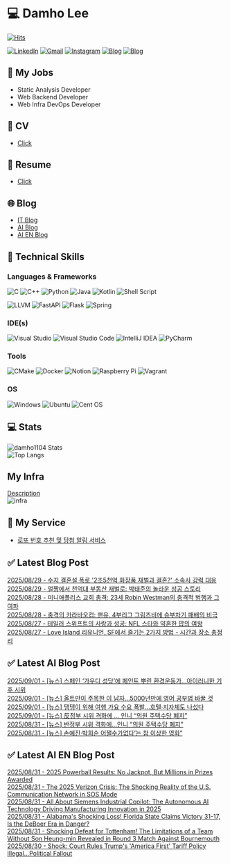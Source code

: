 
# 💻 Damho Lee

[![Hits](https://hits.seeyoufarm.com/api/count/incr/badge.svg?url=https%3A%2F%2Fgithub.com%2Fdamho1104&count_bg=%233D9CC8&title_bg=%23555555&icon=&icon_color=%23E7E7E7&title=hits&edge_flat=false)](https://hits.seeyoufarm.com)  

[![LinkedIn](https://img.shields.io/badge/Linkedin-%230077B5.svg?style=flat&logo=linkedin&logoColor=white)](https://www.linkedin.com/in/damho1104/)
[![Gmail](https://img.shields.io/badge/Gmail-D14836?style=flat&logo=gmail&logoColor=white)](mailto:damho1104@gmail.com)
[![Instagram](https://img.shields.io/badge/Instargram-%23E4405F.svg?style=flat&logo=Instagram&logoColor=white)](https://www.instagram.com/damho1104/)
[![Blog](https://img.shields.io/badge/Blog-%23000000.svg?style=flat&logo=Tistory&logoColor=white)](https://dmomo.co.kr/)
[![Blog](https://img.shields.io/badge/Blog-%23000000.svg?style=flat&logo=WordPress&logoColor=white)](https://blog.ai.dmomo.co.kr/)

## 📃 My Jobs
- Static Analysis Developer
- Web Backend Developer
- Web Infra DevOps Developer

## 📰 CV
- [Click](https://resume.dmomo.net/damho.lee/resume)  

## 📘 Resume
- [Click](https://damho1104.notion.site/8af3191b9815406d95708d9a0cea5a9e)  

## 🌐 Blog
- [IT Blog](https://dmomo.co.kr/)
- [AI Blog](https://blog.ai.dmomo.co.kr/)
- [AI EN Blog](https://ai.trend.dmomo.co.kr/)

## 💪 Technical Skills
### Languages & Frameworks
![C](https://img.shields.io/badge/c-%2300599C.svg?style=flat&logo=c&logoColor=white)
![C++](https://img.shields.io/badge/c++-%2300599C.svg?style=flat&logo=c%2B%2B&logoColor=white)
![Python](https://img.shields.io/badge/Python-3776AB.svg?&style=flat&logo=Python&logoColor=white)
![Java](https://img.shields.io/badge/java-%23ED8B00.svg?style=flat&logo=openjdk&logoColor=white)
![Kotlin](https://img.shields.io/badge/Kotlin-%237F52FF.svg?style=flat&logo=Kotlin&logoColor=white)
![Shell Script](https://img.shields.io/badge/Shell_script-%23121011.svg?style=flat&logo=gnu-bash&logoColor=white)  
  
![LLVM](https://img.shields.io/badge/LLVM/Clang-000B1D.svg?&style=flat&logo=LLVM&logoColor=white)
![FastAPI](https://img.shields.io/badge/FastAPI-005571?style=flat&logo=fastapi)
![Flask](https://img.shields.io/badge/Flask-%23000.svg?style=flat&logo=flask&logoColor=white)
![Spring](https://img.shields.io/badge/Springboot-%236DB33F.svg?style=flat&logo=spring&logoColor=white)
  
  
### IDE(s)
![Visual Studio](https://img.shields.io/badge/Visual%20Studio-5C2D91.svg?style=flat&logo=visual-studio&logoColor=white) 
![Visual Studio Code](https://img.shields.io/badge/Visual%20Studio%20Code-0078d7.svg?style=flat&logo=visual-studio-code&logoColor=white)
![IntelliJ IDEA](https://img.shields.io/badge/IntelliJIDEA-000000.svg?style=flat&logo=intellij-idea&logoColor=white) 
![PyCharm](https://img.shields.io/badge/PyCharm-143?style=flat&logo=pycharm&logoColor=black&color=black&labelColor=green) 


### Tools
![CMake](https://img.shields.io/badge/CMake-%23008FBA.svg?style=flat&logo=cmake&logoColor=white)
![Docker](https://img.shields.io/badge/docker-%230db7ed.svg?style=flat&logo=docker&logoColor=white)
![Notion](https://img.shields.io/badge/Notion-%23000000.svg?style=flat&logo=notion&logoColor=white)
![Raspberry Pi](https://img.shields.io/badge/-RaspberryPi-C51A4A?style=flat&logo=Raspberry-Pi)
![Vagrant](https://img.shields.io/badge/Vagrant-%231563FF.svg?style=flat&logo=vagrant&logoColor=white)


### OS
![Windows](https://img.shields.io/badge/Windows-0078D6?style=flat&logo=windows&logoColor=white)
![Ubuntu](https://img.shields.io/badge/Ubuntu-E95420?style=flat&logo=ubuntu&logoColor=white)
![Cent OS](https://img.shields.io/badge/Cent%20OS-002260?style=flat&logo=centos&logoColor=F0F0F0)


## :computer: Stats
![damho1104 Stats](https://github-readme-stats.vercel.app/api?username=damho1104&hide=issues&show_icons=true&show=prs_merged,prs_merged_percentage&theme=chartreuse-dark)  
![Top Langs](https://github-readme-stats.vercel.app/api/top-langs/?username=damho1104&layout=compact&theme=chartreuse-dark)


## My Infra
[Description](https://dmomo.co.kr/444)  
![infra](https://nextcloud.dmomo.net/apps/files_sharing/publicpreview/EtWDB9RaEXyf4FT?file=/&fileId=142416&x=6016&y=3384&a=true&etag=eee0bc0c4308201c786211582fdbc678)  





## 📣 My Service
- [로또 번호 추천 및 당첨 알림 서비스](https://lotto.dmomo.co.kr/)  


## ✅ Latest Blog Post

[2025/08/29 - 수지 결혼설 폭로 '2조5천억 화장품 재벌과 결혼?' 소속사 강력 대응](https://dmomo.co.kr/668) <br/>
[2025/08/29 - 얼짱에서 천억대 부동산 재벌로: 박태준의 놀라운 성공 스토리](https://dmomo.co.kr/667) <br/>
[2025/08/28 - 미니애폴리스 교회 총격: 23세 Robin Westman의 충격적 범행과 그 여파](https://dmomo.co.kr/666) <br/>
[2025/08/28 - 충격의 카라바오컵: 맨유, 4부리그 그림즈비에 승부차기 패배의 비극](https://dmomo.co.kr/665) <br/>
[2025/08/27 - 테일러 스위프트의 사랑과 성공: NFL 스타와 약혼한 팝의 여왕](https://dmomo.co.kr/664) <br/>
[2025/08/27 - Love Island 리유니언, SF에서 즐기는 2가지 방법 - 시간과 장소 총정리](https://dmomo.co.kr/663) <br/>

## ✅ Latest AI Blog Post
[2025/09/01 - [뉴스] 스페인 ‘가우디 성당’에 페인트 뿌린 환경운동가…아이러니한 기후 시위](https://blog.ai.dmomo.co.kr/news/9164) <br/>
[2025/09/01 - [뉴스] 올트만이 주목한 이 남자…5000년만에 영어 공부법 바꿀 것](https://blog.ai.dmomo.co.kr/news/9161) <br/>
[2025/09/01 - [뉴스] 댕댕이 위해 여행 가요 수요 폭발…호텔·지자체도 나섰다](https://blog.ai.dmomo.co.kr/news/9158) <br/>
[2025/09/01 - [뉴스] 反정부 시위 격화에 … 인니 “의원 주택수당 폐지”](https://blog.ai.dmomo.co.kr/news/9155) <br/>
[2025/08/31 - [뉴스] 반정부 시위 격화에…인니 “의원 주택수당 폐지”](https://blog.ai.dmomo.co.kr/news/9152) <br/>
[2025/08/31 - [뉴스] 손예진·박희순 어쩔수가없다’는 참 이상한 영화”](https://blog.ai.dmomo.co.kr/news/9149) <br/>

## ✅ Latest AI EN Blog Post
[2025/08/31 - 2025 Powerball Results: No Jackpot, But Millions in Prizes Awarded](https://ai.trend.dmomo.co.kr/2025/08/2025-powerball-results-no-jackpot-but.html) <br/>
[2025/08/31 - The 2025 Verizon Crisis: The Shocking Reality of the U.S. Communication Network in SOS Mode](https://ai.trend.dmomo.co.kr/2025/08/the-2025-verizon-crisis-shocking.html) <br/>
[2025/08/31 - All About Siemens Industrial Copilot: The Autonomous AI Technology Driving Manufacturing Innovation in 2025](https://ai.trend.dmomo.co.kr/2025/08/all-about-siemens-industrial-copilot.html) <br/>
[2025/08/31 - Alabama's Shocking Loss! Florida State Claims Victory 31-17, Is the DeBoer Era in Danger?](https://ai.trend.dmomo.co.kr/2025/08/alabamas-shocking-loss-florida-state.html) <br/>
[2025/08/31 - Shocking Defeat for Tottenham! The Limitations of a Team Without Son Heung-min Revealed in Round 3 Match Against Bournemouth](https://ai.trend.dmomo.co.kr/2025/08/shocking-defeat-for-tottenham.html) <br/>
[2025/08/30 - Shock: Court Rules Trump's 'America First' Tariff Policy Illegal...Political Fallout](https://ai.trend.dmomo.co.kr/2025/08/shock-court-rules-trumps-america-first.html) <br/>
